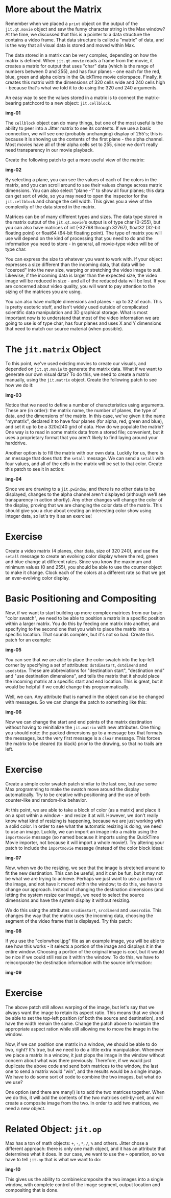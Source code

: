 # More about the Matrix
Remember when we placed a `print` object on the output of the `jit.qt.movie` object and saw the funny character string in the Max window? At the time, we discussed that this is a pointer to a data structure the contains a video frame. That data structure is called a "matrix" of data, and is the way that all visual data is stored and moved within Max.

The data stored in a matrix can be very complex, depending on how the matrix is defined. When `jit.qt.movie` reads a frame from the movie, it creates a matrix for output that uses "char" data (which is the range of numbers between 0 and 255), and has four planes - one each for the red, blue, green and alpha colors in the QuickTime movie colorspace. Finally, it creates this matrix with the dimensions of 320 cells wide and 240 cells high - because that's what we told it to do using the 320 and 240 arguments.

An easy way to see the values stored in a matrix is to connect the matrix-bearing patchcord to a new object: `jit.cellblock`.

**img-01**

The `cellblock` object can do many things, but one of the most useful is the ability to peer into a Jitter matrix to see its contents. If we use a basic connection, we will see one (probably unchanging) display of 255's; this is because it is showing us the contents of the first plane - the alpha channel. Most movies have all of their alpha cells set to 255, since we don't really need transparency in our movie playback.

Create the following patch to get a more useful view of the matrix:

**img-02**

By selecting a plane, you can see the values of each of the colors in the matrix, and you can scroll around to see their values change across matrix dimensions. You can also select "plane -1" to show all four planes; this data can get sort of wide, so you may need to open the inspector for the `jit.cellblock` and change the cell width. This gives you a view of the complexity of the data stored in the matrix.

Matrices can be of many different types and sizes. The data type stored in the matrix output of the `jit.qt.movie`'s output is of type char (0-255), but you can also have matrices of int (-32768 through 32767), float32 (32-bit floating point) or float64 (64-bit floating point). The type of matrix you will use will depend on the kind of processing that you need to do and the information you need to store - in general, all movie-type video will be of type char.

You can express the size to whatever you want to work with. If your object expresses a size different than the incoming data, that data will be "coerced" into the new size, warping or stretching the video image to suit. Likewise, if the incoming data is larger than the expected size, the video image will be reduced in size - and all of the reduced data will be lost. If you are concerned about video quality, you will want to pay attention to the sizing of the matrices you are using.

You can also have multiple dimensions and planes - up to 32 of each. This is pretty esoteric stuff, and isn't widely used outside of complicated scientific data manipulation and 3D graphical storage. What is most important now is to understand that most of the video information we are going to use is of type char, has four planes and uses X and Y dimensions that need to match our source material (when possible).

# The `jit.matrix` Object
To this point, we've used existing movies to create our visuals, and depended on `jit.qt.movie` to generate the matrix data. What if we want to generate our own visual data? To do this, we need to create a matrix manually, using the `jit.matrix` object. Create the following patch to see how we do it:

**img-03**

Notice that we need to define a number of characteristics using arguments. These are (in order): the matrix name, the number of planes, the type of data, and the dimensions of the matrix. In this case, we've given it the name "mymatrix", declared it to have four planes (for alpha, red, green and blue), and set it up to be a 320x240 grid of data. How do we populate the matrix? One way is to read in some matrix data from a stored file; convenient, but it uses a proprietary format that you aren't likely to find laying around your harddrive.

Another option is to fill the matrix with our own data. Luckily for us, there is an message that does that: the `setall` message. We can send a `setall` with four values, and all of the cells in the matrix will be set to that color. Create this patch to see it in action:

**img-04**

Since we are drawing to a `jit.pwindow`, and there is no other data to be displayed, changes to the alpha channel aren't displayed (although we'll see transparency in action shortly). Any other changes will change the color of the display, proving that we are changing the color data of the matrix. This should give you a clue about creating an interesting color show using integer data, so let's try it as an exercise¦

# Exercise
Create a video matrix (4 planes, char data, size of 320 240), and use the `setall` message to create an evolving color display where the red, green and blue change at different rates. Since you know the maximum and minimum values (0 and 255), you should be able to use the counter object to make it change. Clock each of the colors at a different rate so that we get an ever-evolving color display.

# Basic Positioning and Compositing
Now, if we want to start building up more complex matrices from our basic "color swatch", we need to be able to position a matrix in a specific position within a larger matrix. You do this by feeding one matrix into another, and specifying to the second one that you wish to place the matrix into a specific location. That sounds complex, but it's not so bad. Create this patch for an example:

**img-05**

You can see that we are able to place the color swatch into the top-left corner by specifying a set of attributes: `dstdimstart`, `dstdimend` and `usedstdim`. These are abbreviations for "destination start", "destination end" and "use destination dimensions", and tells the matrix that it should place the incoming matrix at a specific start and end location. This is great, but it would be helpful if we could change this programmatically.

Well, we can. Any attribute that is named in the object can also be changed with messages. So we can change the patch to something like this:

**img-06**

Now we can change the start and end points of the matrix destination without having to reinitialize the `jit.matrix` with new attributes. One thing you should note: the packed dimensions go to a message box that formats the messages, but the very first message is a `clear` message. This forces the matrix to be cleared (to black) prior to the drawing, so that no trails are left.

# Exercise
Create a simple color swatch patch similar to the last one, but use some Max programming to make the swatch move around the display automatically. Try to be creative with positioning and the use of both counter-like and random-like behavior.

At this point, we are able to take a block of color (as a matrix) and place it on a spot within a window - and resize it at will. However, we don't really know what kind of resizing is happening, because we are just working with a solid color. In order to see what the automatic resizing is doing, we need to use an image. Luckily, we can import an image into a matrix using the `importmovie` message (so named because it imports using the QuickTime Movie importer, not because it will import a whole movie!). Try altering your patch to include the `importmovie` message (instead of the color block idea):

**img-07**

Now, when we do the resizing, we see that the image is stretched around to fit the new destination. This can be useful, and it can be fun, but it may not be what we are trying to achieve. Perhaps we just want to use a portion of the image, and not have it moved within the window; to do this, we have to change our approach. Instead of changing the destination dimensions (and letting the system resize our image), we need to select the source dimensions and have the system display it without resizing.

We do this using the attributes `srcdimstart`, `srcdimend` and `usesrcdim`. This changes the way that the matrix uses the incoming data, choosing the segment of the video frame that is displayed. Try this patch:

**img-08**

If you use the "colorwheel.jpg" file as an example image, you will be able to see how this works - it selects a portion of the image and displays it in the entire window. Choosing a portion of the original image is cool, but it would be nice if we could still resize it within the window. To do this, we have to reincorporate the destination information with the source information:

**img-09**

# Exercise
The above patch still allows warping of the image, but let's say that we always want the image to retain its aspect ratio. This means that we should be able to set the top-left position (of both the source and destination), and have the width remain the same. Change the patch above to maintain the appropriate aspect ration while still allowing me to move the image in the window.

Now, if we can position one matrix in a window, we should be able to do two, right? It's true, but we need to do a little extra manipulation. Whenever we place a matrix in a window, it just plops the image in the window without concern about what was there previously. Therefore, if we would just duplicate the above code and send both matrices to the window, the last one to send a matrix would "win", and the results would be a single image. We have to do some sort of code to combine the two images, but what do we use?

One option (and there are many!) is to add the two matrices together. When we do this, it will add the contents of the two matrices cell-by-cell, and will create a composite image from the two. In order to add two matrices, we need a new object.

# Related Object: `jit.op`
Max has a ton of math objects: `+`, `-`, `*`, `/`, `%` and others. Jitter chose a different approach: there is only one math object, and it has an attribute that determines what it does. In our case, we want to use the `+` operation, so we have to tell `jit.op` that is what we want to do:

**img-10**

This gives us the ability to combine/composite the two images into a single window, with complete control of the image segment, output location and compositing that is done.
